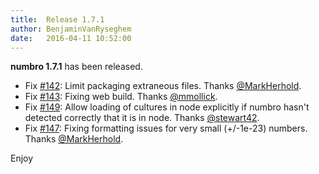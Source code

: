 ```yaml
---
title:  Release 1.7.1
author: BenjaminVanRyseghem
date:   2016-04-11 10:52:00
---
```


**numbro 1.7.1** has been released.

- Fix [#142](https://github.com/foretagsplatsen/numbro/pull/#142): Limit packaging extraneous files. Thanks [@MarkHerhold](https://github.com/@MarkHerhold).
- Fix [#143](https://github.com/foretagsplatsen/numbro/pull/#143): Fixing web build. Thanks [@mmollick](https://github.com/@mmollick).
- Fix [#149](https://github.com/foretagsplatsen/numbro/pull/#149): Allow loading of cultures in node explicitly if numbro hasn't detected correctly that it is in node. Thanks [@stewart42](https://github.com/@stewart42).
- Fix [#147](https://github.com/foretagsplatsen/numbro/pull/#147): Fixing formatting issues for very small (+/-1e-23) numbers. Thanks [@MarkHerhold](https://github.com/@MarkHerhold).

Enjoy <i class="fa fa-smile-o">

